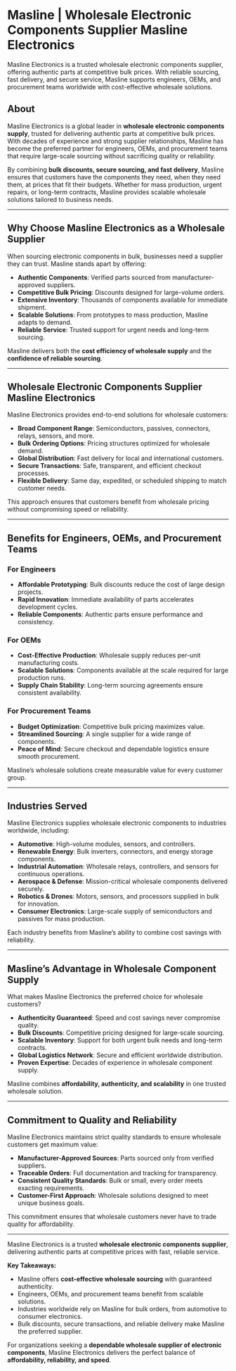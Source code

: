 # Masline | Wholesale Electronic Components Supplier Masline Electronics

Masline Electronics is a trusted wholesale electronic components supplier, offering authentic parts at competitive bulk prices. With reliable sourcing, fast delivery, and secure service, Masline supports engineers, OEMs, and procurement teams worldwide with cost-effective wholesale solutions.

## About  
Masline Electronics is a global leader in **wholesale electronic components supply**, trusted for delivering authentic parts at competitive bulk prices. With decades of experience and strong supplier relationships, Masline has become the preferred partner for engineers, OEMs, and procurement teams that require large-scale sourcing without sacrificing quality or reliability.  

By combining **bulk discounts, secure sourcing, and fast delivery**, Masline ensures that customers have the components they need, when they need them, at prices that fit their budgets. Whether for mass production, urgent repairs, or long-term contracts, Masline provides scalable wholesale solutions tailored to business needs.  

---

## Why Choose Masline Electronics as a Wholesale Supplier  

When sourcing electronic components in bulk, businesses need a supplier they can trust. Masline stands apart by offering:  

- **Authentic Components**: Verified parts sourced from manufacturer-approved suppliers.  
- **Competitive Bulk Pricing**: Discounts designed for large-volume orders.  
- **Extensive Inventory**: Thousands of components available for immediate shipment.  
- **Scalable Solutions**: From prototypes to mass production, Masline adapts to demand.  
- **Reliable Service**: Trusted support for urgent needs and long-term sourcing.  

Masline delivers both the **cost efficiency of wholesale supply** and the **confidence of reliable sourcing**.  

---

## Wholesale Electronic Components Supplier Masline Electronics  

Masline Electronics provides end-to-end solutions for wholesale customers:  

- **Broad Component Range**: Semiconductors, passives, connectors, relays, sensors, and more.  
- **Bulk Ordering Options**: Pricing structures optimized for wholesale demand.  
- **Global Distribution**: Fast delivery for local and international customers.  
- **Secure Transactions**: Safe, transparent, and efficient checkout processes.  
- **Flexible Delivery**: Same day, expedited, or scheduled shipping to match customer needs.  

This approach ensures that customers benefit from wholesale pricing without compromising speed or reliability.  

---

## Benefits for Engineers, OEMs, and Procurement Teams  

### For Engineers  
- **Affordable Prototyping**: Bulk discounts reduce the cost of large design projects.  
- **Rapid Innovation**: Immediate availability of parts accelerates development cycles.  
- **Reliable Components**: Authentic parts ensure performance and consistency.  

### For OEMs  
- **Cost-Effective Production**: Wholesale supply reduces per-unit manufacturing costs.  
- **Scalable Solutions**: Components available at the scale required for large production runs.  
- **Supply Chain Stability**: Long-term sourcing agreements ensure consistent availability.  

### For Procurement Teams  
- **Budget Optimization**: Competitive bulk pricing maximizes value.  
- **Streamlined Sourcing**: A single supplier for a wide range of components.  
- **Peace of Mind**: Secure checkout and dependable logistics ensure smooth procurement.  

Masline’s wholesale solutions create measurable value for every customer group.  

---

## Industries Served  

Masline Electronics supplies wholesale electronic components to industries worldwide, including:  

- **Automotive**: High-volume modules, sensors, and controllers.  
- **Renewable Energy**: Bulk inverters, connectors, and energy storage components.  
- **Industrial Automation**: Wholesale relays, controllers, and sensors for continuous operations.  
- **Aerospace & Defense**: Mission-critical wholesale components delivered securely.  
- **Robotics & Drones**: Motors, sensors, and processors supplied in bulk for innovation.  
- **Consumer Electronics**: Large-scale supply of semiconductors and passives for mass production.  

Each industry benefits from Masline’s ability to combine cost savings with reliability.  

---

## Masline’s Advantage in Wholesale Component Supply  

What makes Masline Electronics the preferred choice for wholesale customers?  

- **Authenticity Guaranteed**: Speed and cost savings never compromise quality.  
- **Bulk Discounts**: Competitive pricing designed for large-scale sourcing.  
- **Scalable Inventory**: Support for both urgent bulk needs and long-term contracts.  
- **Global Logistics Network**: Secure and efficient worldwide distribution.  
- **Proven Expertise**: Decades of experience in wholesale component supply.  

Masline combines **affordability, authenticity, and scalability** in one trusted wholesale solution.  

---

## Commitment to Quality and Reliability  

Masline Electronics maintains strict quality standards to ensure wholesale customers get maximum value:  

- **Manufacturer-Approved Sources**: Parts sourced only from verified suppliers.  
- **Traceable Orders**: Full documentation and tracking for transparency.  
- **Consistent Quality Standards**: Bulk or small, every order meets exacting requirements.  
- **Customer-First Approach**: Wholesale solutions designed to meet unique business goals.  

This commitment ensures that wholesale customers never have to trade quality for affordability.  

---  

Masline Electronics is a trusted **wholesale electronic components supplier**, delivering authentic parts at competitive prices with fast, reliable service.  

**Key Takeaways:**  
- Masline offers **cost-effective wholesale sourcing** with guaranteed authenticity.  
- Engineers, OEMs, and procurement teams benefit from scalable solutions.  
- Industries worldwide rely on Masline for bulk orders, from automotive to consumer electronics.  
- Bulk discounts, secure transactions, and reliable delivery make Masline the preferred supplier.  

For organizations seeking a **dependable wholesale supplier of electronic components**, Masline Electronics delivers the perfect balance of **affordability, reliability, and speed**.  
